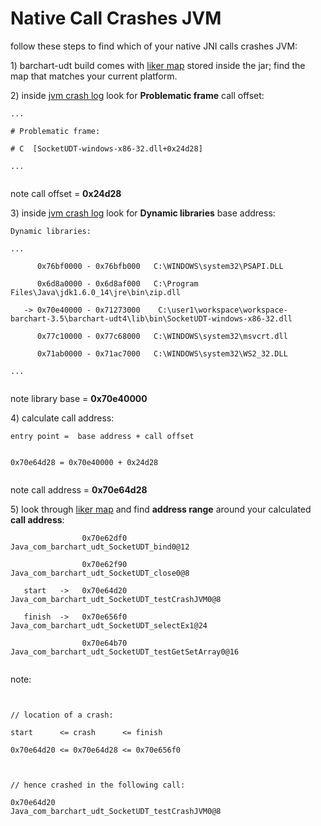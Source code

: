 # Native Call Crashes JVM #

follow these steps to find which of your native JNI calls crashes JVM:
<p>
1) barchart-udt build comes with <a href='SampleLinkerMap.md'>liker map</a> stored inside the jar; find the map that matches your current platform.<br>
<p>
2) inside <a href='SampleJvmCrashLog.md'>jvm crash log</a> look for <b>Problematic frame</b> call offset:<br>
<pre><code>...<br>
# Problematic frame:<br>
# C  [SocketUDT-windows-x86-32.dll+0x24d28]<br>
...<br>
</code></pre>
note call offset = <b>0x24d28</b>
<p>
3) inside <a href='SampleJvmCrashLog.md'>jvm crash log</a> look for <b>Dynamic libraries</b> base address:<br>
<pre><code>Dynamic libraries:<br>
...<br>
      0x76bf0000 - 0x76bfb000 	C:\WINDOWS\system32\PSAPI.DLL<br>
      0x6d8a0000 - 0x6d8af000 	C:\Program Files\Java\jdk1.6.0_14\jre\bin\zip.dll<br>
   -&gt; 0x70e40000 - 0x71273000 	C:\user1\workspace\workspace-barchart-3.5\barchart-udt4\lib\bin\SocketUDT-windows-x86-32.dll<br>
      0x77c10000 - 0x77c68000 	C:\WINDOWS\system32\msvcrt.dll<br>
      0x71ab0000 - 0x71ac7000 	C:\WINDOWS\system32\WS2_32.DLL<br>
...<br>
</code></pre>
note library base = <b>0x70e40000</b>
<p>
4) calculate call address:<br>
<pre><code>entry point =  base address + call offset<br>
</code></pre>
<pre><code>0x70e64d28 = 0x70e40000 + 0x24d28<br>
</code></pre>
note call address = <b>0x70e64d28</b>
<p>
5) look through <a href='SampleLinkerMap.md'>liker map</a> and find <b>address range</b> around your calculated <b>call address</b>:<br>
<pre><code>                0x70e62df0                Java_com_barchart_udt_SocketUDT_bind0@12<br>
                0x70e62f90                Java_com_barchart_udt_SocketUDT_close0@8<br>
   start   -&gt;   0x70e64d20                Java_com_barchart_udt_SocketUDT_testCrashJVM0@8<br>
   finish  -&gt;   0x70e656f0                Java_com_barchart_udt_SocketUDT_selectEx1@24<br>
                0x70e64b70                Java_com_barchart_udt_SocketUDT_testGetSetArray0@16<br>
</code></pre>
note:<br>
<pre><code><br>
// location of a crash:<br>
start      &lt;= crash      &lt;= finish<br>
0x70e64d20 &lt;= 0x70e64d28 &lt;= 0x70e656f0<br>
<br>
// hence crashed in the following call:<br>
0x70e64d20                Java_com_barchart_udt_SocketUDT_testCrashJVM0@8<br>
<br>
</code></pre>